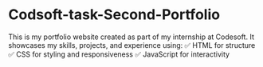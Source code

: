 # Codsoft-task-Second-Portfolio
This is my portfolio website created as part of my internship at Codesoft. It showcases my skills, projects, and experience using: ✅ HTML for structure ✅ CSS for styling and responsiveness ✅ JavaScript for interactivity
